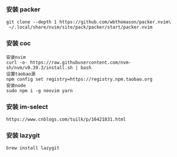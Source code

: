 ### 安装 packer

```
git clone --depth 1 https://github.com/wbthomason/packer.nvim\
 ~/.local/share/nvim/site/pack/packer/start/packer.nvim
```

### 安装 coc

```
安装nvim
curl -o- https://raw.githubusercontent.com/nvm-sh/nvm/v0.39.3/install.sh | bash
设置taobao源
npm config set registry=https://registry.npm.taobao.org
安装node
sudo npm i -g neovim yarn
```

### 安装 im-select

```
https://www.cnblogs.com/tuilk/p/16421831.html
```

### 安装 lazygit

```
brew install lazygit
```
